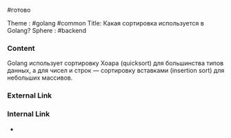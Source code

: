 #готово 

Theme : #golang #common 
Title: Какая сортировка используется в Golang?
Sphere : #backend

### Content

Golang использует сортировку Хоара (quicksort) для большинства типов данных, а для чисел и строк — сортировку вставками (insertion sort) для небольших массивов.

### External Link



### Internal Link

- 